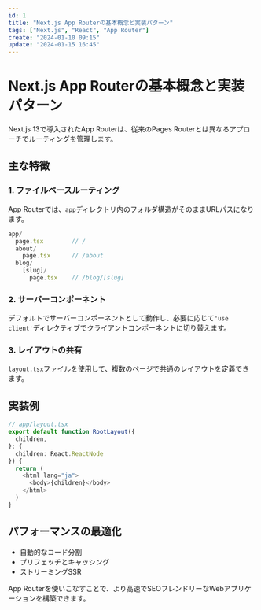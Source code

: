 ```yaml
---
id: 1
title: "Next.js App Routerの基本概念と実装パターン"
tags: ["Next.js", "React", "App Router"]
create: "2024-01-10 09:15"
update: "2024-01-15 16:45"
---
```


# Next.js App Routerの基本概念と実装パターン

Next.js 13で導入されたApp Routerは、従来のPages Routerとは異なるアプローチでルーティングを管理します。

## 主な特徴

### 1. ファイルベースルーティング
App Routerでは、`app`ディレクトリ内のフォルダ構造がそのままURLパスになります。

```typescript
app/
  page.tsx        // /
  about/
    page.tsx      // /about
  blog/
    [slug]/
      page.tsx    // /blog/[slug]
```

### 2. サーバーコンポーネント
デフォルトでサーバーコンポーネントとして動作し、必要に応じて`'use client'`ディレクティブでクライアントコンポーネントに切り替えます。

### 3. レイアウトの共有
`layout.tsx`ファイルを使用して、複数のページで共通のレイアウトを定義できます。

## 実装例

```typescript
// app/layout.tsx
export default function RootLayout({
  children,
}: {
  children: React.ReactNode
}) {
  return (
    <html lang="ja">
      <body>{children}</body>
    </html>
  )
}
```

## パフォーマンスの最適化

- 自動的なコード分割
- プリフェッチとキャッシング
- ストリーミングSSR

App Routerを使いこなすことで、より高速でSEOフレンドリーなWebアプリケーションを構築できます。
